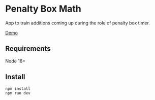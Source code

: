 # Penalty Box Math

App to train additions coming up during the role of penalty box timer.

[Demo](https://webdingens.github.io/penalty-box-math/)

## Requirements

Node 16+

## Install

```bash
npm install
npm run dev
```
